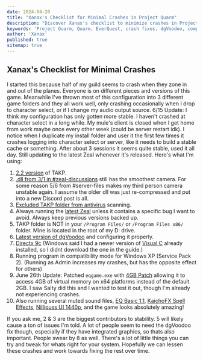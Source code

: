 ```yaml
---
date: 2024-04-20
title: "Xanax's Checklist for Minimal Crashes in Project Quarm"
description: "Discover Xanax's checklist to minimize crashes in Project Quarm, including tips on configurations, dgVoodoo fixes, and compatibility settings."
keywords: 'Project Quarm, Quarm, EverQuest, crash fixes, dgVoodoo, compatibility settings, TAKP, Zeal, DirectX 9c'
author: 'Xanax'
published: true
sitemap: true
---
```


## Xanax's Checklist for Minimal Crashes

I started this because half of my guild seems to crash when they zone in and out of the planes. Everyone is on different pieces and versions of this game. Meanwhile I've thrown most of this configuration into 3 different game folders and they all work well, only crashing occasionally when I drop to character select, or if I change my audio output source. 6/15 Update: I think my configuration has only gotten more stable. I haven't crashed at character select in a long while. My mule's client is closed when I get home from work maybe once every other week (could be server restart idk). I notice when I duplicate my install folder and user it the first few times it crashes logging into character select or server, like it needs to build a stable cache or something. After about 3 sessions it seems quite stable, used it all day. Still updating to the latest Zeal whenever it's released. Here's what I'm using:

1. [2.2 version](https://drive.google.com/file/d/1qoBktDeJMJKPBr-EZxub1vspJhz11i1y) of TAKP.
2. [.dll from 3/1 in #zeal-discussions](https://discord.com/channels/1133452007412334643/1210670176077348934/1227704216655761499) still has the smoothest camera. For some reason 5/6 from #server-files makes my third person camera unstable again. I assume the older dll was just re-compressed and put into a new Discord post is all.
3. [Excluded TAKP folder from antivirus](https://quarm.guide/installing-the-game#prerequisite-2-required-excluding-your-takp-installation) scanning.
4. Always running the [latest Zeal](https://github.com/iamclint/Zeal/releases) unless it contains a specific bug I want to avoid. Always keep previous versions backed up.
5. TAKP folder is NOT in your `/Program Files/` or `/Program Files x86/` folder. Mine is located in the root of my D: drive.
6. [Latest version of dgVoodoo](http://dege.freeweb.hu/dgVoodoo2/dgVoodoo2/) and configuring it properly.
7. [Directx 9c](https://www.microsoft.com/en-us/download/details.aspx?id=8109) (Windows said I had a newer version of [Visual C](https://www.microsoft.com/en-us/download/details.aspx?id=53587) already installed, so I didnt download the one in the guide.)
8. Running program in compatibility mode for Windows XP (Service Pack 2). (Running as Admin increases my crashes, but has the opposite effect for others)
9. June 26th Update: Patched `eqgame.exe` with [4GB Patch](https://ntcore.com/4gb-patch/) allowing it to access 4GB of virtual memory on x64 platforms instead of the default 2GB. I saw Salty did this and I wanted to test it out, though I'm already not experiencing crashes.
10. Also running several muted sound files, [EQ Basic 1.1](https://www.reddit.com/r/project1999/comments/10rz5r0/eq_basic_v11_an_eq_graphics_overhaul_project/), [KaichoFX Spell Effects](https://www.reddit.com/r/ProjectQuarm/comments/17h98xq/comment/k6prhur/), [Nillipuss UI 1440p](https://github.com/NilliP/NillipussUI_1440p), and the game looks absolutely amazing!

If you ask me, 2 & 3 are the biggest contributors to stability. 5 will likely cause a ton of issues I'm told. A lot of people seem to need the dgVoodoo fix though, especially if they have integrated graphics, so thats also important. People swear by 8 as well. There's a lot of little things you can try and tweak for whats right for your system. Hopefully we can lessen these crashes and work towards fixing the rest over time.
